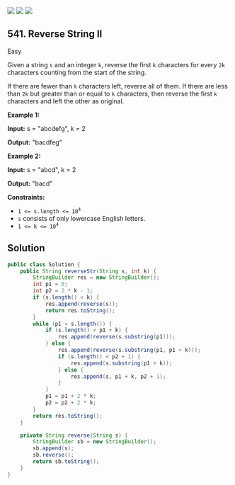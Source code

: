 [![](https://img.shields.io/github/stars/javadev/LeetCode-in-Java?label=Stars&style=flat-square)](https://github.com/javadev/LeetCode-in-Java)
[![](https://img.shields.io/github/forks/javadev/LeetCode-in-Java?label=Fork%20me%20on%20GitHub%20&style=flat-square)](https://github.com/javadev/LeetCode-in-Java/fork)
[![](https://img.shields.io/badge/-LeetCode%20in%20Kotlin-blue?style=flat-square)](https://github.com/javadev/LeetCode-in-Kotlin)

## 541\. Reverse String II

Easy

Given a string `s` and an integer `k`, reverse the first `k` characters for every `2k` characters counting from the start of the string.

If there are fewer than `k` characters left, reverse all of them. If there are less than `2k` but greater than or equal to `k` characters, then reverse the first `k` characters and left the other as original.

**Example 1:**

**Input:** s = "abcdefg", k = 2

**Output:** "bacdfeg"

**Example 2:**

**Input:** s = "abcd", k = 2

**Output:** "bacd"

**Constraints:**

*   <code>1 <= s.length <= 10<sup>4</sup></code>
*   `s` consists of only lowercase English letters.
*   <code>1 <= k <= 10<sup>4</sup></code>

## Solution

```java
public class Solution {
    public String reverseStr(String s, int k) {
        StringBuilder res = new StringBuilder();
        int p1 = 0;
        int p2 = 2 * k - 1;
        if (s.length() < k) {
            res.append(reverse(s));
            return res.toString();
        }
        while (p1 < s.length()) {
            if (s.length() < p1 + k) {
                res.append(reverse(s.substring(p1)));
            } else {
                res.append(reverse(s.substring(p1, p1 + k)));
                if (s.length() < p2 + 1) {
                    res.append(s.substring(p1 + k));
                } else {
                    res.append(s, p1 + k, p2 + 1);
                }
            }
            p1 = p1 + 2 * k;
            p2 = p2 + 2 * k;
        }
        return res.toString();
    }

    private String reverse(String s) {
        StringBuilder sb = new StringBuilder();
        sb.append(s);
        sb.reverse();
        return sb.toString();
    }
}
```